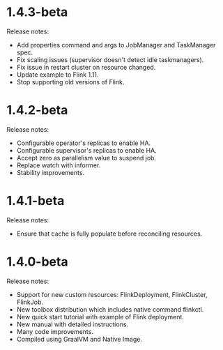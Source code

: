 # 1.4.3-beta

Release notes:
- Add properties command and args to JobManager and TaskManager spec.
- Fix scaling issues (supervisor doesn't detect idle taskmanagers).
- Fix issue in restart cluster on resource changed.  
- Update example to Flink 1.11.
- Stop supporting old versions of Flink.

# 1.4.2-beta

Release notes:
- Configurable operator's replicas to enable HA.
- Configurable supervisor's replicas to enable HA.
- Accept zero as parallelism value to suspend job.
- Replace watch with informer.
- Stability improvements.    

# 1.4.1-beta

Release notes:
- Ensure that cache is fully populate before reconciling resources.

# 1.4.0-beta

Release notes:
- Support for new custom resources: FlinkDeployment, FlinkCluster, FlinkJob.
- New toolbox distribution which includes native command flinkctl.
- New quick start tutorial with example of Flink deployment.
- New manual with detailed instructions.
- Many code improvements.
- Compiled using GraalVM and Native Image.
